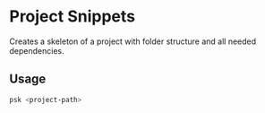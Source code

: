 # Project Snippets

Creates a skeleton of a project with folder structure and all needed dependencies.

## Usage

```sh
psk <project-path>
```
